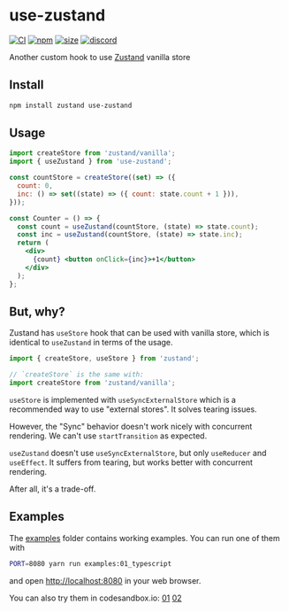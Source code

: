 # use-zustand

[![CI](https://img.shields.io/github/actions/workflow/status/dai-shi/use-zustand/ci.yml?branch=main)](https://github.com/dai-shi/use-zustand/actions?query=workflow%3ACI)
[![npm](https://img.shields.io/npm/v/use-zustand)](https://www.npmjs.com/package/use-zustand)
[![size](https://img.shields.io/bundlephobia/minzip/use-zustand)](https://bundlephobia.com/result?p=use-zustand)
[![discord](https://img.shields.io/discord/627656437971288081)](https://discord.gg/MrQdmzd)

Another custom hook to use [Zustand](https://github.com/pmndrs/zustand) vanilla store

## Install

```bash
npm install zustand use-zustand
```

## Usage

```jsx
import createStore from 'zustand/vanilla';
import { useZustand } from 'use-zustand';

const countStore = createStore((set) => ({
  count: 0,
  inc: () => set((state) => ({ count: state.count + 1 })),
}));

const Counter = () => {
  const count = useZustand(countStore, (state) => state.count);
  const inc = useZustand(countStore, (state) => state.inc);
  return (
    <div>
      {count} <button onClick={inc}>+1</button>
    </div>
  );
};
```

## But, why?

Zustand has `useStore` hook that can be used with vanilla store,
which is identical to `useZustand` in terms of the usage.

```jsx
import { createStore, useStore } from 'zustand';

// `createStore` is the same with:
import createStore from 'zustand/vanilla';
```

`useStore` is implemented with `useSyncExternalStore` which is
a recommended way to use "external stores". It solves tearing issues.

However, the "Sync" behavior doesn't work nicely with concurrent rendering.
We can't use `startTransition` as expected.

`useZustand` doesn't use `useSyncExternalStore`,
but only `useReducer` and `useEffect`.
It suffers from tearing, but works better with concurrent rendering.

After all, it's a trade-off.

## Examples

The [examples](examples) folder contains working examples.
You can run one of them with

```bash
PORT=8080 yarn run examples:01_typescript
```

and open <http://localhost:8080> in your web browser.

You can also try them in codesandbox.io:
[01](https://codesandbox.io/s/github/dai-shi/use-zustand/tree/main/examples/01_typescript)
[02](https://codesandbox.io/s/github/dai-shi/use-zustand/tree/main/examples/02_suspense)
